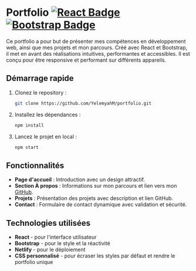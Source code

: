 # Portfolio [![React Badge](https://img.shields.io/badge/-React-blue)](https://reactjs.org/) [![Bootstrap Badge](https://img.shields.io/badge/-Bootstrap-blueviolet)](https://getbootstrap.com/)

Ce portfolio a pour but de présenter mes compétences en développement web, ainsi que mes projets et mon parcours. Créé avec React et Bootstrap, il met en avant des réalisations intuitives, performantes et accessibles. Il est conçu pour être responsive et performant sur différents appareils.

## Démarrage rapide

1. Clonez le repository :
   ```bash
   git clone https://github.com/YelemyahM/portfolio.git

2. Installez les dépendances :
   ```bash
   npm install

3. Lancez le projet en local :
	```bash
	npm start

## Fonctionnalités

- **Page d'accueil** : Introduction avec un design attractif.
- **Section À propos** : Informations sur mon parcours et lien vers mon [GitHub](https://github.com/YelemyahM).
- **Projets** : Présentation des projets avec description et lien GitHub.
- **Contact** : Formulaire de contact dynamique avec validation et sécurité.


## Technologies utilisées

- **React** - pour l'interface utilisateur
- **Bootstrap** - pour le style et la réactivité
- **Netlify** - pour le déploiement
- **CSS personnalisé** - pour écraser les styles par défaut et rendre le portfolio unique

